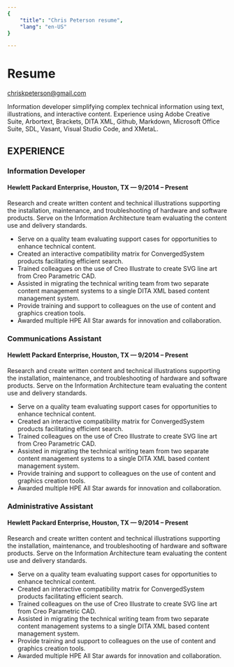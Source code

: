 ```yaml
---
{
    "title": "Chris Peterson resume",
    "lang": "en-US"
}

---
```


# Resume
chriskpeterson@gmail.com

Information developer simplifying complex technical information using text, illustrations, and interactive content. Experience using Adobe Creative Suite, Arbortext, Brackets, DITA XML, Github, Markdown, Microsoft Office Suite, SDL, Vasant, Visual Studio Code, and XMetaL.

## EXPERIENCE

### Information Developer 
#### Hewlett Packard Enterprise, Houston, TX — 9/2014 – Present

Research and create written content and technical illustrations supporting the installation, maintenance, and troubleshooting of hardware and software products. Serve on the Information Architecture team evaluating the content use and delivery standards.
* Serve on a quality team evaluating support cases for opportunities to enhance technical content.
* Created an interactive compatibility matrix for ConvergedSystem products facilitating efficient search.
* Trained colleagues on the use of Creo Illustrate to create SVG line art from Creo Parametric CAD.
* Assisted in migrating the technical writing team from two separate content management systems to a single DITA XML based content management system. 
* Provide training and support to colleagues on the use of content and graphics creation tools.
* Awarded multiple HPE All Star awards for innovation and collaboration.

### Communications Assistant
#### Hewlett Packard Enterprise, Houston, TX — 9/2014 – Present

Research and create written content and technical illustrations supporting the installation, maintenance, and troubleshooting of hardware and software products. Serve on the Information Architecture team evaluating the content use and delivery standards.
* Serve on a quality team evaluating support cases for opportunities to enhance technical content.
* Created an interactive compatibility matrix for ConvergedSystem products facilitating efficient search.
* Trained colleagues on the use of Creo Illustrate to create SVG line art from Creo Parametric CAD.
* Assisted in migrating the technical writing team from two separate content management systems to a single DITA XML based content management system. 
* Provide training and support to colleagues on the use of content and graphics creation tools.
* Awarded multiple HPE All Star awards for innovation and collaboration.

### Administrative Assistant
#### Hewlett Packard Enterprise, Houston, TX — 9/2014 – Present

Research and create written content and technical illustrations supporting the installation, maintenance, and troubleshooting of hardware and software products. Serve on the Information Architecture team evaluating the content use and delivery standards.
* Serve on a quality team evaluating support cases for opportunities to enhance technical content.
* Created an interactive compatibility matrix for ConvergedSystem products facilitating efficient search.
* Trained colleagues on the use of Creo Illustrate to create SVG line art from Creo Parametric CAD.
* Assisted in migrating the technical writing team from two separate content management systems to a single DITA XML based content management system. 
* Provide training and support to colleagues on the use of content and graphics creation tools.
* Awarded multiple HPE All Star awards for innovation and collaboration.
